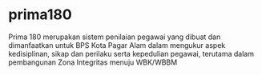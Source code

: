 # prima180
Prima 180 merupakan sistem penilaian pegawai yang dibuat dan dimanfaatkan untuk BPS Kota Pagar Alam dalam mengukur aspek kedisiplinan, sikap dan perilaku serta kepedulian pegawai, terutama dalam pembangunan Zona Integritas menuju WBK/WBBM
